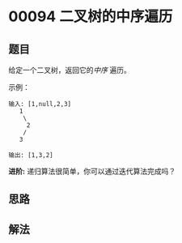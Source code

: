 # 00094 二叉树的中序遍历

## 题目

给定一个二叉树，返回它的*中序* 遍历。

示例：

```
输入: [1,null,2,3]
   1
    \
     2
    /
   3

输出: [1,3,2]
```

**进阶:** 递归算法很简单，你可以通过迭代算法完成吗？

## 思路



## 解法



